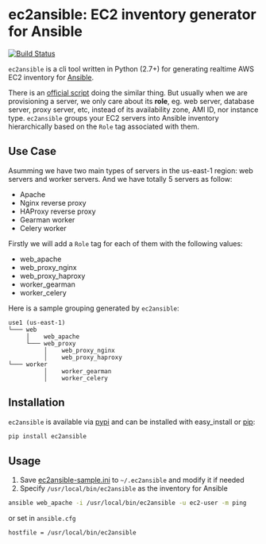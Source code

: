 # ec2ansible: EC2 inventory generator for Ansible

[![Build Status](https://travis-ci.org/hehachris/ec2ansible.svg?branch=master)](https://travis-ci.org/hehachris/ec2ansible)

`ec2ansible` is a cli tool written in Python (2.7+) for generating realtime AWS EC2 inventory for [Ansible](http://docs.ansible.com/).

There is an [official script](http://docs.ansible.com/intro_dynamic_inventory.html#example-aws-ec2-external-inventory-script) doing the similar thing. But usually when we are provisioning a server, we only care about its **role**, eg. web server, database server, proxy server, etc, instead of its availability zone, AMI ID, nor instance type. `ec2ansible` groups your EC2 servers into Ansible inventory hierarchically based on the `Role` tag associated with them.

## Use Case
Asumming we have two main types of servers in the us-east-1 region: web servers and worker servers. And we have totally 5 servers as follow:
- Apache
- Nginx reverse proxy
- HAProxy reverse proxy
- Gearman worker
- Celery worker

Firstly we will add a `Role` tag for each of them with the following values:
- web_apache
- web_proxy_nginx
- web_proxy_haproxy
- worker_gearman
- worker_celery

Here is a sample grouping generated by `ec2ansible`:

```
use1 (us-east-1)
└─── web
     │    web_apache
     └─── web_proxy
          │    web_proxy_nginx
          │    web_proxy_haproxy
└─── worker
          │    worker_gearman
          │    worker_celery
```

## Installation
`ec2ansible` is available via [pypi](https://pypi.python.org/pypi/ec2ansible) and can be installed with easy_install or [pip](https://pip.pypa.io/en/latest/index.html):
```bash
pip install ec2ansible
```

## Usage
1. Save [ec2ansible-sample.ini](/hehachris/ec2ansible/blob/master/ec2ansible-sample.ini) to `~/.ec2ansible` and modify it if needed
2. Specify `/usr/local/bin/ec2ansible` as the inventory for Ansible

```bash
ansible web_apache -i /usr/local/bin/ec2ansible -u ec2-user -m ping
```
or set in `ansible.cfg`
```
hostfile = /usr/local/bin/ec2ansible
```
